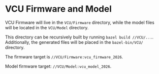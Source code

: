 # VCU Firmware and Model

VCU Firmware will live in the `VCU/Firmware` directory, while the model files will be located in the `VCU/Model` directory.

This directory can be recursively built by running `bazel build //VCU/...`. Additionally, the generated files will be placed in the `bazel-bin/VCU/` directory.

The firmware target is `//VCU/Firmware:vcu_firmware_2026`.

Model firmware target: `//VCU/Model:vcu_model_2026`.

